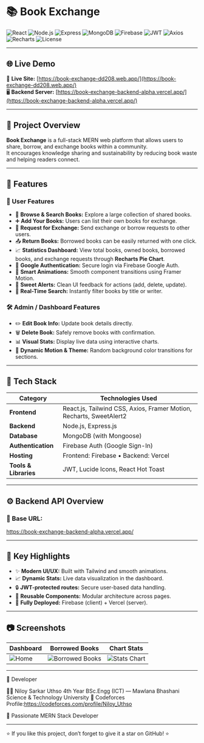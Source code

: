 # 📚 Book Exchange  

![React](https://img.shields.io/badge/Frontend-React.js-61DAFB?logo=react&logoColor=white)
![Node.js](https://img.shields.io/badge/Backend-Node.js-339933?logo=node.js&logoColor=white)
![Express](https://img.shields.io/badge/Server-Express.js-000000?logo=express&logoColor=white)
![MongoDB](https://img.shields.io/badge/Database-MongoDB-47A248?logo=mongodb&logoColor=white)
![Firebase](https://img.shields.io/badge/Hosting-Firebase-FFCA28?logo=firebase&logoColor=white)
![JWT](https://img.shields.io/badge/Auth-JWT-000000?logo=jsonwebtokens&logoColor=white)
![Axios](https://img.shields.io/badge/API-Axios-5A29E4?logo=axios&logoColor=white)
![Recharts](https://img.shields.io/badge/Charts-Recharts-8884d8?logo=recharts&logoColor=white)
![License](https://img.shields.io/badge/License-MIT-blue)

---

## 🌐 Live Demo
🎯 **Live Site:** [https://book-exchange-dd208.web.app/](https://book-exchange-dd208.web.app/)  
🖥️ **Backend Server:** [https://book-exchange-backend-alpha.vercel.app/](https://book-exchange-backend-alpha.vercel.app/)

---

## 📖 Project Overview

**Book Exchange** is a full-stack MERN web platform that allows users to share, borrow, and exchange books within a community.  
It encourages knowledge sharing and sustainability by reducing book waste and helping readers connect.

---

## 🚀 Features

### 👤 User Features
- 📘 **Browse & Search Books:** Explore a large collection of shared books.
- ➕ **Add Your Books:** Users can list their own books for exchange.
- 🔄 **Request for Exchange:** Send exchange or borrow requests to other users.
- 📤 **Return Books:** Borrowed books can be easily returned with one click.
- 📈 **Statistics Dashboard:** View total books, owned books, borrowed books, and exchange requests through **Recharts Pie Chart**.
- 🔐 **Google Authentication:** Secure login via Firebase Google Auth.
- 🧠 **Smart Animations:** Smooth component transitions using Framer Motion.
- 💬 **Sweet Alerts:** Clean UI feedback for actions (add, delete, update).
- 🔎 **Real-Time Search:** Instantly filter books by title or writer.

### 🛠️ Admin / Dashboard Features
- ✏️ **Edit Book Info:** Update book details directly.
- 🗑️ **Delete Book:** Safely remove books with confirmation.
- 📊 **Visual Stats:** Display live data using interactive charts.
- 🎨 **Dynamic Motion & Theme:** Random background color transitions for sections.

---

## 🧩 Tech Stack

| Category | Technologies Used |
|-----------|------------------|
| **Frontend** | React.js, Tailwind CSS, Axios, Framer Motion, Recharts, SweetAlert2 |
| **Backend** | Node.js, Express.js |
| **Database** | MongoDB (with Mongoose) |
| **Authentication** | Firebase Auth (Google Sign-In) |
| **Hosting** | Frontend: Firebase • Backend: Vercel |
| **Tools & Libraries** | JWT, Lucide Icons, React Hot Toast |

---

## ⚙️ Backend API Overview

### 🔹 Base URL:
https://book-exchange-backend-alpha.vercel.app/

---

## 🧠 Key Highlights

- ✨ **Modern UI/UX:** Built with Tailwind and smooth animations.  
- 📈 **Dynamic Stats:** Live data visualization in the dashboard.  
- 🔒 **JWT-protected routes:** Secure user-based data handling.  
- 🔄 **Reusable Components:** Modular architecture across pages.  
- 🚀 **Fully Deployed:** Firebase (client) + Vercel (server).

---
## 📷 Screenshots

| Dashboard | Borrowed Books | Chart Stats |
|------------|----------------|--------------|
| ![Home](https://i.ibb.co.com/GfYQWkfN/Screenshot-2025-10-17-160306.png) | ![Borrowed Books](https://i.ibb.co.com/dsjwm96B/Screenshot-2025-10-17-160820.png) | ![Stats Chart](https://i.ibb.co.com/RGnZW7S3/Screenshot-2025-10-17-161031.png) |

 

---

🌟 Developer

👨‍💻 Niloy Sarkar Uthso
4th Year BSc.Engg (ICT) — Mawlana Bhashani Science & Technology University
🔗 Codeforces Profile:https://codeforces.com/profile/Niloy_Uthso

💼 Passionate MERN Stack Developer

---
⭐ If you like this project, don’t forget to give it a star on GitHub! ⭐